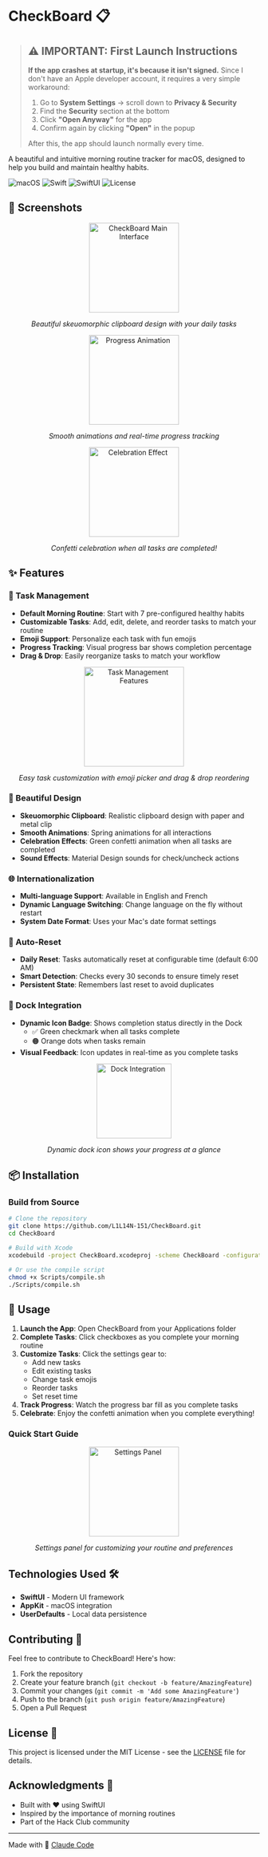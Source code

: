 # CheckBoard 📋

> ## ⚠️ IMPORTANT: First Launch Instructions
> **If the app crashes at startup, it's because it isn't signed.** Since I don't have an Apple developer account, it requires a very simple workaround:
>
> 1. Go to **System Settings** → scroll down to **Privacy & Security**
> 2. Find the **Security** section at the bottom
> 3. Click **"Open Anyway"** for the app
> 4. Confirm again by clicking **"Open"** in the popup
>
> After this, the app should launch normally every time.

A beautiful and intuitive morning routine tracker for macOS, designed to help you build and maintain healthy habits.

![macOS](https://img.shields.io/badge/macOS-11.0%2B-blue)
![Swift](https://img.shields.io/badge/Swift-5.0-orange)
![SwiftUI](https://img.shields.io/badge/SwiftUI-3.0-purple)
![License](https://img.shields.io/badge/license-MIT-green)

## 📸 Screenshots

<div align="center">
  <img src="https://github.com/L1L14N-151/CheckBoard/blob/main/screenshots/Capture%20d'ecran%20globale.png" alt="CheckBoard Main Interface" width="180">
  <p><em>Beautiful skeuomorphic clipboard design with your daily tasks</em></p>
</div>

<div align="center">
  <img src="https://github.com/L1L14N-151/CheckBoard/blob/main/screenshots/cocher%20les%20cases.gif" alt="Progress Animation" width="180">
  <p><em>Smooth animations and real-time progress tracking</em></p>
</div>

<div align="center">
  <img src="https://github.com/L1L14N-151/CheckBoard/blob/main/screenshots/Celebration.gif" alt="Celebration Effect" width="180">
  <p><em>Confetti celebration when all tasks are completed!</em></p>
</div>

## ✨ Features

### 🎯 Task Management
- **Default Morning Routine**: Start with 7 pre-configured healthy habits
- **Customizable Tasks**: Add, edit, delete, and reorder tasks to match your routine
- **Emoji Support**: Personalize each task with fun emojis
- **Progress Tracking**: Visual progress bar shows completion percentage
- **Drag & Drop**: Easily reorganize tasks to match your workflow

<div align="center">
  <img src="https://github.com/L1L14N-151/CheckBoard/blob/main/screenshots/Presentations%20des%20taches%20.gif" alt="Task Management Features" width="200">
  <p><em>Easy task customization with emoji picker and drag & drop reordering</em></p>
</div>

### 🎨 Beautiful Design
- **Skeuomorphic Clipboard**: Realistic clipboard design with paper and metal clip
- **Smooth Animations**: Spring animations for all interactions
- **Celebration Effects**: Green confetti animation when all tasks are completed
- **Sound Effects**: Material Design sounds for check/uncheck actions

### 🌐 Internationalization
- **Multi-language Support**: Available in English and French
- **Dynamic Language Switching**: Change language on the fly without restart
- **System Date Format**: Uses your Mac's date format settings

### 🔄 Auto-Reset
- **Daily Reset**: Tasks automatically reset at configurable time (default 6:00 AM)
- **Smart Detection**: Checks every 30 seconds to ensure timely reset
- **Persistent State**: Remembers last reset to avoid duplicates

### 📱 Dock Integration
- **Dynamic Icon Badge**: Shows completion status directly in the Dock
  - ✅ Green checkmark when all tasks complete
  - 🟠 Orange dots when tasks remain
- **Visual Feedback**: Icon updates in real-time as you complete tasks

<div align="center">
  <img src="https://github.com/L1L14N-151/CheckBoard/blob/main/screenshots/changement%20dans%20le%20dock.gif" alt="Dock Integration" width="150">
  <p><em>Dynamic dock icon shows your progress at a glance</em></p>
</div>

## 📦 Installation

### Build from Source
```bash
# Clone the repository
git clone https://github.com/L1L14N-151/CheckBoard.git
cd CheckBoard

# Build with Xcode
xcodebuild -project CheckBoard.xcodeproj -scheme CheckBoard -configuration Release

# Or use the compile script
chmod +x Scripts/compile.sh
./Scripts/compile.sh
```

## 🚀 Usage

1. **Launch the App**: Open CheckBoard from your Applications folder
2. **Complete Tasks**: Click checkboxes as you complete your morning routine
3. **Customize Tasks**: Click the settings gear to:
   - Add new tasks
   - Edit existing tasks
   - Change task emojis
   - Reorder tasks
   - Set reset time
4. **Track Progress**: Watch the progress bar fill as you complete tasks
5. **Celebrate**: Enjoy the confetti animation when you complete everything!

### Quick Start Guide

<div align="center">
  <img src="https://github.com/L1L14N-151/CheckBoard/blob/main/screenshots/Presentation%20parametres.gif" alt="Settings Panel" width="180">
  <p><em>Settings panel for customizing your routine and preferences</em></p>
</div>

## Technologies Used 🛠️

- **SwiftUI** - Modern UI framework
- **AppKit** - macOS integration
- **UserDefaults** - Local data persistence

## Contributing 🤝

Feel free to contribute to CheckBoard! Here's how:

1. Fork the repository
2. Create your feature branch (`git checkout -b feature/AmazingFeature`)
3. Commit your changes (`git commit -m 'Add some AmazingFeature'`)
4. Push to the branch (`git push origin feature/AmazingFeature`)
5. Open a Pull Request

## License 📄

This project is licensed under the MIT License - see the [LICENSE](LICENSE) file for details.

## Acknowledgments 🙏

- Built with ❤️ using SwiftUI
- Inspired by the importance of morning routines
- Part of the Hack Club community

---

Made with 🤖 [Claude Code](https://claude.ai/code)